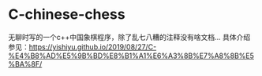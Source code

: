 # C-chinese-chess
无聊时写的一个c++中国象棋程序，除了乱七八糟的注释没有啥文档...
具体介绍参见：https://yishiyu.github.io/2019/08/27/C-%E4%B8%AD%E5%9B%BD%E8%B1%A1%E6%A3%8B%E7%A8%8B%E5%BA%8F/
